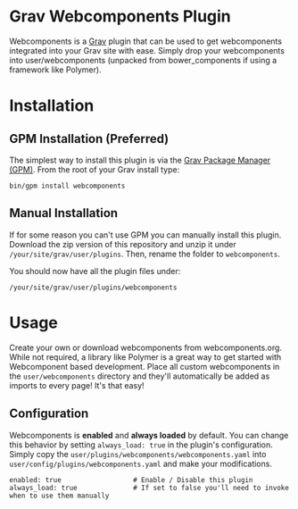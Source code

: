 # Grav Webcomponents Plugin

Webcomponents is a [Grav](http://github.com/getgrav/grav) plugin that can be used to get webcomponents integrated into your Grav site with ease. Simply drop your webcomponents into user/webcomponents (unpacked from bower_components if using a framework like Polymer).

# Installation

## GPM Installation (Preferred)

The simplest way to install this plugin is via the [Grav Package Manager (GPM)](http://learn.getgrav.org/advanced/grav-gpm).  From the root of your Grav install type:

    bin/gpm install webcomponents

## Manual Installation

If for some reason you can't use GPM you can manually install this plugin. Download the zip version of this repository and unzip it under `/your/site/grav/user/plugins`. Then, rename the folder to `webcomponents`.

You should now have all the plugin files under:

	/your/site/grav/user/plugins/webcomponents

# Usage

Create your own or download webcomponents from webcomponents.org. While not required, a library like Polymer is a great way to get started with Webcomponent based development. Place all custom webcomponents in the `user/webcomponents` directory and they'll automatically be added as imports to every page! It's that easy!


## Configuration

Webcomponents is **enabled** and **always loaded** by default.  You can change this behavior by setting `always_load: true` in the plugin's configuration.  Simply copy the `user/plugins/webcomponents/webcomponents.yaml` into `user/config/plugins/webcomponents.yaml` and make your modifications.

```
enabled: true                  # Enable / Disable this plugin
always_load: true              # If set to false you'll need to invoke when to use them manually
